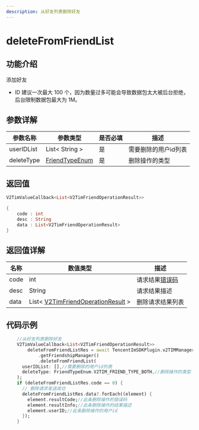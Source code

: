 ```yaml
---
description: 从好友列表删除好友
---
```


# deleteFromFriendList

## 功能介绍

添加好友

* ID 建议一次最大 100 个，因为数量过多可能会导致数据包太大被后台拒绝，后台限制数据包最大为 1M。

## 参数详解

| 参数名称       | 参数类型                               | 是否必填 | 描述          |
| ---------- | ---------------------------------- | ---- | ----------- |
| userIDList | List< String >                     | 是    | 需要删除的用户id列表 |
| deleteType | [FriendTypeEnum](broken-reference) | 是    | 删除操作的类型     |

## 返回值

```dart
V2TimValueCallback<List<V2TimFriendOperationResult>>

{
    code : int
    desc : String
    data : List<V2TimFriendOperationResult>
}
```

## 返回值详解

| 名称   | 数值类型                                                   | 描述                                                             |
| ---- | ------------------------------------------------------ | -------------------------------------------------------------- |
| code | int                                                    | 请求结果[错误码](https://cloud.tencent.com/document/product/269/1671) |
| desc | String                                                 | 请求结果描述                                                         |
| data | List< [V2TimFriendOperationResult](broken-reference) > | 删除请求结果列表                                                       |

## 代码示例  &#x20;

```dart
    //从好友列表删除好友
    V2TimValueCallback<List<V2TimFriendOperationResult>>
        deleteFromFriendListRes = await TencentImSDKPlugin.v2TIMManager
            .getFriendshipManager()
            .deleteFromFriendList(
      userIDList: [],//需要删除的用户id列表
      deleteType: FriendTypeEnum.V2TIM_FRIEND_TYPE_BOTH,//删除操作的类型
    );
    if (deleteFromFriendListRes.code == 0) {
      // 删除请求发送成功
      deleteFromFriendListRes.data?.forEach((element) {
        element.resultCode;//此条删除操作的错误码
        element.resultInfo;//此条删除操作的结果描述
        element.userID;//此条删除操作的用户id
      });
    }

```
